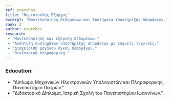 ```yaml
---
ref: exarchos
title: "Θεμιστοκλής Έξαρχος"
excerpt: "Μοντελοποίηση Δεδομένων και Συστήματα Υποστήριξης Αποφάσεων."
rank: 3
author: exarchos
research:
 - "Μοντελοποίηση και εξόρυξη δεδομένων."
 - "Ανάπτυξη συστημάτων υποστήριξης αποφάσεων με ευφυείς τεχνικές."
 - "Διαχείριση μεγάλου όγκου δεδομένων."
 - "Βιοϊατρική πληροφορική."
---
```


### Education:
  - "Δίπλωμα Μηχανικών Ηλεκτρονικών Υπολογιστών και Πληροφορικής, Πανεπιστήμιο Πατρών."
  - "Διδακτορικό Δίπλωμα, Ιατρική Σχολή του Πανεπιστημίου Ιωαννίνων."


